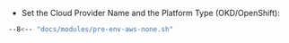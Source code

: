 
- Set the Cloud Provider Name and the Platform Type (OKD/OpenShift):

```bash
--8<-- "docs/modules/pre-env-aws-none.sh"
```
